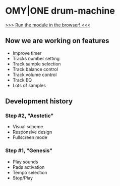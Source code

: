 # OMY|ONE drum-machine

[>>> Run the module in the browser! <<<](https://iower.github.io/OMY-ONE-drum-machine/)

## Now we are working on features

- Improve timer
- Tracks number setting
- Track sample selection
- Track balance control
- Track volume control
- Track EQ
- Lots of samples

## Development history

### Step #2, "Aestetic"

- Visual scheme
- Responsive design
- Fullscreen mode

### Step #1, "Genesis"

- Play sounds
- Pads activation
- Tempo selection
- Stop/Play